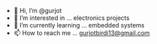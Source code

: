 - 👋 Hi, I’m @gurjot
- 👀 I’m interested in ... electronics projects 
- 🌱 I’m currently learning ... embedded systems
- 📫 How to reach me ... gurjotbirdi13@gmail.com

<!---
gurjot2017027/gurjot2017027 is a ✨ special ✨ repository because its `README.md` (this file) appears on your GitHub profile.
You can click the Preview link to take a look at your changes.
--->

